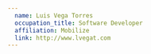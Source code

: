 ```yaml
---
  name: Luis Vega Torres
  occupation_title: Software Developer
  affiliation: Mobilize
  link: http://www.lvegat.com
---
```

